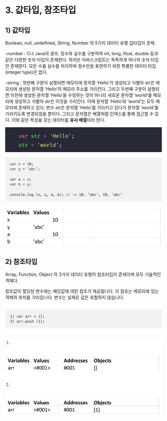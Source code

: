 # 3. 값타입, 참조타입

## 1) 값타입

Boolean, null, undefined, String, Number 의 5가지 데이터 유형 값타입이 존재.

-number : C나 Java의 경우, 정수와 실수를 구분하여 int, long, float, double 등과 같은 다양한 숫자 타입이 존재한다. 하지만 자바스크립트는 독특하게 하나의 숫자 타입만 존재한다. 모든 수를 실수를 처리하며 정수만을 표현하기 위한 특별한 데이터 타입(integer type)은 없다.

-string : 첫번째 구문이 실행되면 메모리에 문자열 ‘Hello’가 생성되고 식별자 str은 메모리에 생성된 문자열 ‘Hello’의 메모리 주소를 가리킨다. 그리고 두번째 구문이 실행되면 이전에 생성된 문자열 ‘Hello’을 수정하는 것이 아니라 새로운 문자열 ‘world’를 메모리에 생성하고 식별자 str은 이것을 가리킨다. 이때 문자열 ‘Hello’와 ‘world’는 모두 메모리에 존재하고 있다. 변수 str은 문자열 ‘Hello’를 가리키고 있다가 문자열 ‘world’를 가리키도록 변경되었을 뿐이다. 그리고 문자열은 배열처럼 인덱스를 통해 접근할 수 있다. 이와 같은 특성을 갖는 데이터를 **유사 배열**이라 한다.

![image-20190326220422821](<https://github.com/33-js-concepts-study/kamake-js33concept/blob/master/image/03-01.png>)

![image-20190326182922843](<https://github.com/33-js-concepts-study/kamake-js33concept/blob/master/image/03-02.png>)

![image-20190326183003067](<https://github.com/33-js-concepts-study/kamake-js33concept/blob/master/image/03-03.png>)

## 2) 참조타입

Array, Function, Object 의 3가지 데이터 유형이 참조타입이 존재이며 모두 기술적인 객체다.

참조값이 할당된 변수에는 해당값에 대한 참조가 제공됩니다. 이 참조는 메모리에 있는 객체의 위치를 가리킵니다. 변수는 실제로 값은 포함하지 않습니다.

![image-20190326183706648](<https://github.com/33-js-concepts-study/kamake-js33concept/blob/master/image/03-04.png>)

![image-20190326183739491](<https://github.com/33-js-concepts-study/kamake-js33concept/blob/master/image/03-05.png>)
